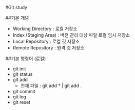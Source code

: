 #Git study

##기본 개념
- Working Directory : 로컬 저장소
- Index (Staging Area) : 버전 관리 대상 파일 로컬 임시 저장소
- Local Repository : 로컬 깃 저장소
- Remote Repository : 원격 깃 저장소

##기본 명령어 (로컬)
- git init
- git status
- git add
  - 전체 파일 : git add * | git add .
- git commit
- git log
- git reset